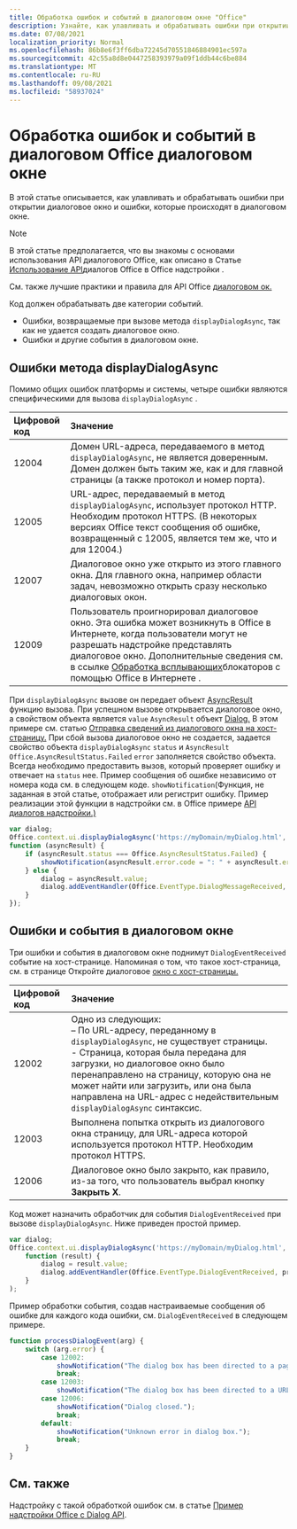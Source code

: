 ```yaml
---
title: Обработка ошибок и событий в диалоговом окне "Office"
description: Узнайте, как улавливать и обрабатывать ошибки при открытии Office диалоговом окне.
ms.date: 07/08/2021
localization_priority: Normal
ms.openlocfilehash: 86b8e6f3ff6dba72245d70551846884901ec597a
ms.sourcegitcommit: 42c55a8d8e0447258393979a09f1ddb44c6be884
ms.translationtype: MT
ms.contentlocale: ru-RU
ms.lasthandoff: 09/08/2021
ms.locfileid: "58937024"
---
```

# <a name="handle-errors-and-events-in-the-office-dialog-box"></a>Обработка ошибок и событий в диалоговом Office диалоговом окне

В этой статье описывается, как улавливать и обрабатывать ошибки при открытии диалоговое окно и ошибки, которые происходят в диалоговом окне.

> [!NOTE]
> В этой статье предполагается, что вы знакомы с основами использования API диалогового Office, как описано в Статье [Использование API](dialog-api-in-office-add-ins.md)диалогов Office в Office надстройки .
> 
> См. также лучшие практики и правила для API Office [диалоговом ок.](dialog-best-practices.md)

Код должен обрабатывать две категории событий.

- Ошибки, возвращаемые при вызове метода `displayDialogAsync`, так как не удается создать диалоговое окно.
- Ошибки и другие события в диалоговом окне.

## <a name="errors-from-displaydialogasync"></a>Ошибки метода displayDialogAsync

Помимо общих ошибок платформы и системы, четыре ошибки являются специфическими для вызова `displayDialogAsync` .

|Цифровой код|Значение|
|:-----|:-----|
|12004|Домен URL-адреса, передаваемого в метод `displayDialogAsync`, не является доверенным. Домен должен быть таким же, как и для главной страницы (а также протокол и номер порта).|
|12005|URL-адрес, передаваемый в метод `displayDialogAsync`, использует протокол HTTP. Необходим протокол HTTPS. (В некоторых версиях Office текст сообщения об ошибке, возвращенный с 12005, является тем же, что и для 12004.)|
|<span id="12007">12007</span><!-- The span is needed because office-js-helpers has an error message that links to this table row. -->|Диалоговое окно уже открыто из этого главного окна. Для главного окна, например области задач, невозможно открыть сразу несколько диалоговых окон.|
|12009|Пользователь проигнорировал диалоговое окно. Эта ошибка может возникнуть в Office в Интернете, когда пользователи могут не разрешать надстройке представлять диалоговое окно. Дополнительные сведения см. в ссылке [Обработка всплывающих](dialog-best-practices.md#handle-pop-up-blockers-with-office-on-the-web)блокаторов с помощью Office в Интернете .|

При `displayDialogAsync` вызове он передает объект [AsyncResult](/javascript/api/office/office.asyncresult) функцию вызова. При успешном вызове открывается диалоговое окно, а свойством объекта является `value` `AsyncResult` объект [Dialog.](/javascript/api/office/office.dialog) В этом примере см. статью [Отправка сведений из диалогового окна на хост-страницу.](dialog-api-in-office-add-ins.md#send-information-from-the-dialog-box-to-the-host-page) При сбой вызова диалоговое окно не создается, задается свойство объекта `displayDialogAsync` `status` и `AsyncResult` `Office.AsyncResultStatus.Failed` `error` заполняется свойство объекта. Всегда необходимо предоставить вызов, который проверяет ошибку и отвечает на `status` нее. Пример сообщения об ошибке независимо от номера кода см. в следующем коде. `showNotification`(Функция, не заданная в этой статье, отображает или регистрит ошибку. Пример реализации этой функции в надстройки см. в Office примере [API диалогов надстройки.)](https://github.com/OfficeDev/Office-Add-in-Dialog-API-Simple-Example)

```js
var dialog;
Office.context.ui.displayDialogAsync('https://myDomain/myDialog.html',
function (asyncResult) {
    if (asyncResult.status === Office.AsyncResultStatus.Failed) {
        showNotification(asyncResult.error.code = ": " + asyncResult.error.message);
    } else {
        dialog = asyncResult.value;
        dialog.addEventHandler(Office.EventType.DialogMessageReceived, processMessage);
    }
});
```

## <a name="errors-and-events-in-the-dialog-box"></a>Ошибки и события в диалоговом окне

Три ошибки и события в диалоговом окне поднимут `DialogEventReceived` событие на хост-странице. Напоминая о том, что такое хост-страница, см. в странице Откройте диалоговое [окно с хост-страницы.](dialog-api-in-office-add-ins.md#open-a-dialog-box-from-a-host-page)

|Цифровой код|Значение|
|:-----|:-----|
|12002|Одно из следующих:<br> – По URL-адресу, переданному в `displayDialogAsync`, не существует страницы.<br> - Страница, которая была передана для загрузки, но диалоговое окно было перенаправлено на страницу, которую она не может найти или загрузить, или она была направлена на URL-адрес с недействительным `displayDialogAsync` синтаксис.|
|12003|Выполнена попытка открыть из диалогового окна страницу, для URL-адреса которой используется протокол HTTP. Необходим протокол HTTPS.|
|12006|Диалоговое окно было закрыто, как правило, из-за того, что пользователь выбрал кнопку **Закрыть** **X**.|

Код может назначить обработчик для события `DialogEventReceived` при вызове `displayDialogAsync`. Ниже приведен простой пример.

```js
var dialog;
Office.context.ui.displayDialogAsync('https://myDomain/myDialog.html',
    function (result) {
        dialog = result.value;
        dialog.addEventHandler(Office.EventType.DialogEventReceived, processDialogEvent);
    }
);
```

Пример обработки события, создав настраиваемые сообщения об ошибке для каждого кода ошибки, см. `DialogEventReceived` в следующем примере.

```js
function processDialogEvent(arg) {
    switch (arg.error) {
        case 12002:
            showNotification("The dialog box has been directed to a page that it cannot find or load, or the URL syntax is invalid.");
            break;
        case 12003:
            showNotification("The dialog box has been directed to a URL with the HTTP protocol. HTTPS is required.");            break;
        case 12006:
            showNotification("Dialog closed.");
            break;
        default:
            showNotification("Unknown error in dialog box.");
            break;
    }
}
```

## <a name="see-also"></a>См. также

Надстройку с такой обработкой ошибок см. в статье [Пример надстройки Office с Dialog API](https://github.com/OfficeDev/Office-Add-in-Dialog-API-Simple-Example).
